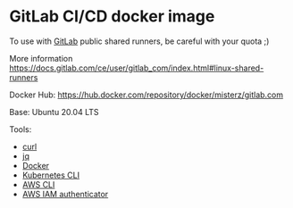# GitLab CI/CD docker image

To use with [GitLab](https://gitlab.com) public shared runners, be careful with your quota ;)

More information https://docs.gitlab.com/ce/user/gitlab_com/index.html#linux-shared-runners

Docker Hub: https://hub.docker.com/repository/docker/misterz/gitlab.com

Base: Ubuntu 20.04 LTS

Tools:
* [curl](https://curl.haxx.se/)
* [jq](https://stedolan.github.io/jq/)
* [Docker](https://docs.docker.com/engine//)
* [Kubernetes CLI](https://kubernetes.io/docs/reference/kubectl/)
* [AWS CLI](https://docs.aws.amazon.com/cli/latest/userguide/cli-chap-welcome.html)
* [AWS IAM authenticator](https://github.com/kubernetes-sigs/aws-iam-authenticator)
